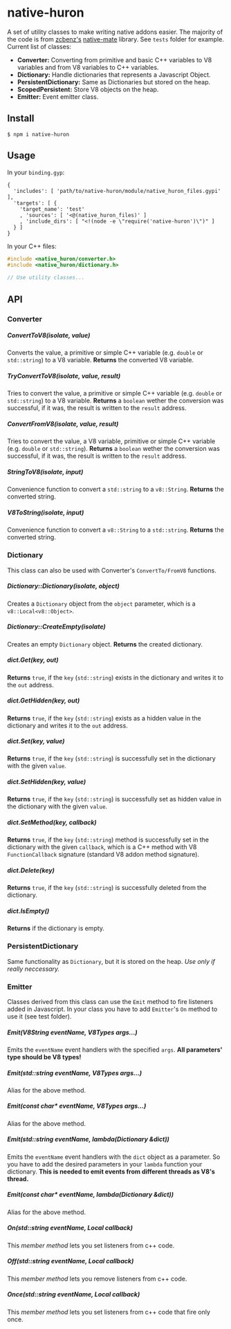 # native-huron

A set of utility classes to make writing native addons easier. The majority of the code is from [zcbenz's](https://github.com/zcbenz) [native-mate](https://github.com/zcbenz/native-mate) library. See `tests` folder for example. Current list of classes:
- **Converter:** Converting from primitive and basic C++ variables to V8 variables and from V8 variables to C++ variables.
- **Dictionary:** Handle dictionaries that represents a Javascript Object.
- **PersistentDictionary:** Same as Dictionaries but stored on the heap.
- **ScopedPersistent:** Store V8 objects on the heap.
- **Emitter:** Event emitter class.

## Install
```
$ npm i native-huron
```

## Usage
In your `binding.gyp`:
``` gyp
{
  'includes': [ 'path/to/native-huron/module/native_huron_files.gypi' ],
  'targets': [ {
    'target_name': 'test'
    , 'sources': [ '<@(native_huron_files)' ]
    , 'include_dirs': [ "<!(node -e \"require('native-huron')\")" ]
  } ]
}
```

In your C++ files:
``` c++
#include <native_huron/converter.h>
#include <native_huron/dictionary.h>

// Use utility classes...
```

## API

### Converter

##### ConvertToV8(isolate, value)
Converts the value, a primitive or simple C++ variable (e.g. `double` or `std::string`) to a V8 variable. **Returns** the converted V8 variable.

##### TryConvertToV8(isolate, value, result)
Tries to convert the value, a primitive or simple C++ variable (e.g. `double` or `std::string`) to a V8 variable. **Returns** a `boolean` wether the conversion was successful, if it was, the result is written to the `result` address.

##### ConvertFromV8(isolate, value, result)
Tries to convert the value, a V8 variable, primitive or simple C++ variable (e.g. `double` or `std::string`). **Returns** a `boolean` wether the conversion was successful, if it was, the result is written to the `result` address.

##### StringToV8(isolate, input)
Convenience function to convert a `std::string` to a `v8::String`. **Returns** the converted string.

##### V8ToString(isolate, input)
Convenience function to convert a `v8::String` to a `std::string`. **Returns** the converted string.

### Dictionary
This class can also be used with Converter's `ConvertTo/FromV8` functions.

##### Dictionary::Dictionary(isolate, object)
Creates a `Dictionary` object from the `object` parameter, which is a `v8::Local<v8::Object>`.

##### Dictionary::CreateEmpty(isolate)
Creates an empty `Dictionary` object. **Returns** the created dictionary.

##### dict.Get(key, out)
**Returns** `true`, if the `key` (`std::string`) exists in the dictionary and writes it to the `out` address.

##### dict.GetHidden(key, out)
**Returns** `true`, if the `key` (`std::string`) exists as a hidden value in the dictionary and writes it to the `out` address.

##### dict.Set(key, value)
**Returns** `true`, if the `key` (`std::string`) is successfully set in the dictionary with the given `value`.

##### dict.SetHidden(key, value)
**Returns** `true`, if the `key` (`std::string`) is successfully set as hidden value in the dictionary with the given `value`.

##### dict.SetMethod(key, callback)
**Returns** `true`, if the `key` (`std::string`) method is successfully set in the dictionary with the given `callback`, which is a C++ method with V8 `FunctionCallback` signature (standard V8 addon method signature).

##### dict.Delete(key)
**Returns** `true`, if the `key` (`std::string`) is successfully deleted from the dictionary.

##### dict.IsEmpty()
**Returns** if the dictionary is empty.

### PersistentDictionary
Same functionality as `Dictionary`, but it is stored on the heap. *Use only if really neccessary.*

### Emitter
Classes derived from this class can use the `Emit` method to fire listeners added in Javascript. In your class you have to add `Emitter`'s `On` method to use it (see test folder).

##### Emit(V8String eventName, V8Types args...)
Emits the `eventName` event handlers with the specified `args`. **All parameters' type should be V8 types!**

##### Emit(std::string eventName, V8Types args...)
Alias for the above method.

##### Emit(const char* eventName, V8Types args...)
Alias for the above method.

##### Emit(std::string eventName, lambda(Dictionary &dict))
Emits the `eventName` event handlers with the `dict` object as a parameter. So you have to add the desired parameters in your `lambda` function your dictionary. **This is needed to emit events from different threads as V8's thread.**

##### Emit(const char* eventName, lambda(Dictionary &dict))
Alias for the above method.

##### On(std::string eventName, Local<Function> callback)
This *member method* lets you set listeners from c++ code.

##### Off(std::string eventName, Local<Function> callback)
This *member method* lets you remove listeners from c++ code.

##### Once(std::string eventName, Local<Function> callback)
This *member method* lets you set listeners from c++ code that fire only once.
